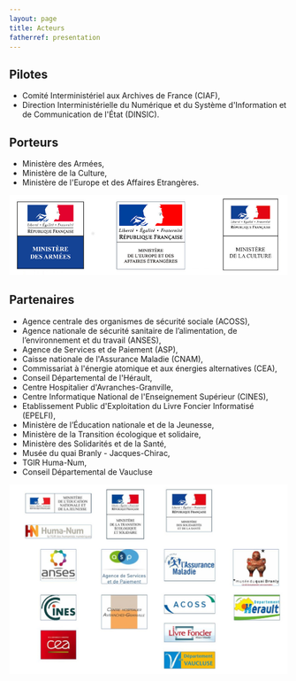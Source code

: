 ```yaml
---
layout: page
title: Acteurs
fatherref: presentation
---
```


## Pilotes 

* Comité Interministériel aux Archives de France (CIAF),
* Direction Interministérielle du Numérique et du Système d'Information et de Communication de l'État (DINSIC).

## Porteurs

* Ministère des Armées,
* Ministère de la Culture,
* Ministère de l'Europe et des Affaires Etrangères.

![Logos](/public/images/Porteurs.jpg)

## Partenaires

* Agence centrale des organismes de sécurité sociale (ACOSS),
* Agence nationale de sécurité sanitaire de l’alimentation, de l’environnement et du travail (ANSES),
* Agence de Services et de Paiement (ASP),
* Caisse nationale de l'Assurance Maladie (CNAM),
* Commissariat à l'énergie atomique et aux énergies alternatives (CEA),
* Conseil Départemental de l'Hérault,
* Centre Hospitalier d'Avranches-Granville, 
* Centre Informatique National de l'Enseignement Supérieur (CINES),
* Etablissement Public d'Exploitation du Livre Foncier Informatisé (EPELFI),
* Ministère de l’Éducation nationale et de la Jeunesse,
* Ministère de la Transition écologique et solidaire,
* Ministère des Solidarités et de la Santé,
* Musée du quai Branly - Jacques-Chirac,
* TGIR Huma-Num,
* Conseil Départemental de Vaucluse




![Logos](/public/images/Partenaires.jpg)